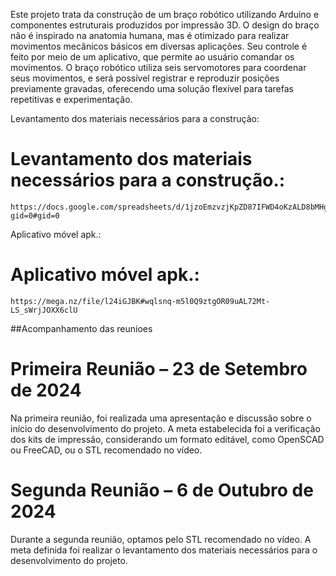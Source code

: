 Este projeto trata da construção de um braço robótico utilizando Arduino e componentes estruturais produzidos por impressão 3D. O design do braço não é inspirado na anatomia humana, mas é otimizado para realizar movimentos mecânicos básicos em diversas aplicações. Seu controle é feito por meio de um aplicativo, que permite ao usuário comandar os movimentos. O braço robótico utiliza seis servomotores para coordenar seus movimentos, e será possível registrar e reproduzir posições previamente gravadas, oferecendo uma solução flexível para tarefas repetitivas e experimentação.

Levantamento dos materiais necessários para a construção:
# Levantamento dos materiais necessários para a construção.:

    https://docs.google.com/spreadsheets/d/1jzoEmzvzjKpZD87IFWD4oKzALD8bMHgYF7cRfeXFDyY/edit?gid=0#gid=0

Aplicativo móvel apk.: 
# Aplicativo móvel apk.: 

    https://mega.nz/file/l24iGJBK#wqlsnq-m5l0Q9ztgOR09uAL72Mt-LS_sWrjJOXX6clU
    


##Acompanhamento das reunioes 
# Primeira Reunião – 23 de Setembro de 2024
Na primeira reunião, foi realizada uma apresentação e discussão sobre o início do desenvolvimento do projeto. A meta estabelecida foi a verificação dos kits de impressão, considerando um formato editável, como OpenSCAD ou FreeCAD, ou o STL recomendado no vídeo.

# Segunda Reunião – 6 de Outubro de 2024
Durante a segunda reunião, optamos pelo STL recomendado no vídeo. A meta definida foi realizar o levantamento dos materiais necessários para o desenvolvimento do projeto.
